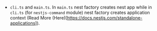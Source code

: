 - `cli.ts` and `main.ts`. In `main.ts` nest factory creates nest app while in `cli.ts` (for `nestjs-command` module) nest factory creates application context (Read More (Here)[https://docs.nestjs.com/standalone-applications]).
